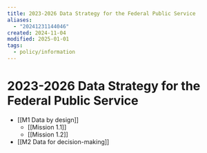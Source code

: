 ```yaml
---
title: 2023-2026 Data Strategy for the Federal Public Service
aliases:
  - "20241231144046"
created: 2024-11-04
modified: 2025-01-01
tags:
  - policy/information
---
```

# 2023-2026 Data Strategy for the Federal Public Service
- [[M1 Data by design]]
	- [[Mission 1.1]]
	- [[Mission 1.2]]
- [[M2 Data for decision-making]]
